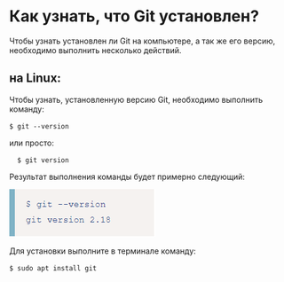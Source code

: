 # Как узнать, что Git установлен?

Чтобы узнать установлен ли Git на компьютере, а так же его версию, необходимо выполнить несколько действий.

## на Linux:

Чтобы узнать, установленную версию Git, необходимо выполнить команду:

```bash=
$ git --version
```
  
  или просто: 
  
```bash=
  $ git version
```

 Результат выполнения команды будет примерно следующий:

 ![](./storage/versionlinux.png)

 Для установки выполните в терминале команду:

```bash=
$ sudo apt install git
```
